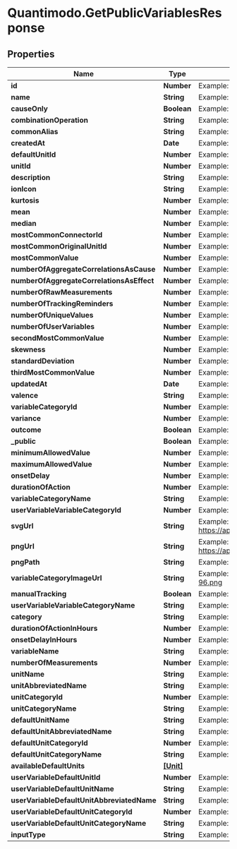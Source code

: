 # Quantimodo.GetPublicVariablesResponse

## Properties
Name | Type | Description | Notes
------------ | ------------- | ------------- | -------------
**id** | **Number** | Example: 1398 | [optional] 
**name** | **String** | Example: Overall Mood | [optional] 
**causeOnly** | **Boolean** | Example: false | [optional] 
**combinationOperation** | **String** | Example: MEAN | [optional] 
**commonAlias** | **String** | Example: Mood_(psychology) | [optional] 
**createdAt** | **Date** | Example: 2015-03-05 05:01:48 | [optional] 
**defaultUnitId** | **Number** | Example: 10 | [optional] 
**unitId** | **Number** | Example: 10 | [optional] 
**description** | **String** | Example: positive | [optional] 
**ionIcon** | **String** | Example: ion-happy-outline | [optional] 
**kurtosis** | **Number** | Example: 4.3527259032083 | [optional] 
**mean** | **Number** | Example: 3.1359987410015 | [optional] 
**median** | **Number** | Example: 3.1295731659047 | [optional] 
**mostCommonConnectorId** | **Number** | Example: 10 | [optional] 
**mostCommonOriginalUnitId** | **Number** | Example: 10 | [optional] 
**mostCommonValue** | **Number** | Example: 3 | [optional] 
**numberOfAggregateCorrelationsAsCause** | **Number** | Example: 329 | [optional] 
**numberOfAggregateCorrelationsAsEffect** | **Number** | Example: 890 | [optional] 
**numberOfRawMeasurements** | **Number** | Example: 544298 | [optional] 
**numberOfTrackingReminders** | **Number** | Example: 102 | [optional] 
**numberOfUniqueValues** | **Number** | Example: 7 | [optional] 
**numberOfUserVariables** | **Number** | Example: 4003 | [optional] 
**secondMostCommonValue** | **Number** | Example: 4 | [optional] 
**skewness** | **Number** | Example: -0.23360852317166 | [optional] 
**standardDeviation** | **Number** | Example: 0.7214901744899 | [optional] 
**thirdMostCommonValue** | **Number** | Example: 2 | [optional] 
**updatedAt** | **Date** | Example: 2017-07-31 19:55:38 | [optional] 
**valence** | **String** | Example: positive | [optional] 
**variableCategoryId** | **Number** | Example: 1 | [optional] 
**variance** | **Number** | Example: 22.541085893948 | [optional] 
**outcome** | **Boolean** | Example: true | [optional] 
**_public** | **Boolean** | Example: true | [optional] 
**minimumAllowedValue** | **Number** | Example: 1 | [optional] 
**maximumAllowedValue** | **Number** | Example: 5 | [optional] 
**onsetDelay** | **Number** | Example: 0 | [optional] 
**durationOfAction** | **Number** | Example: 86400 | [optional] 
**variableCategoryName** | **String** | Example: Emotions | [optional] 
**userVariableVariableCategoryId** | **Number** | Example: 1 | [optional] 
**svgUrl** | **String** | Example: https://app.quantimo.do/ionic/Modo/www/img/variable_categories/emotions.svg | [optional] 
**pngUrl** | **String** | Example: https://app.quantimo.do/ionic/Modo/www/img/variable_categories/emotions.png | [optional] 
**pngPath** | **String** | Example: img/variable_categories/emotions.png | [optional] 
**variableCategoryImageUrl** | **String** | Example: https://maxcdn.icons8.com/Color/PNG/96/Cinema/theatre_mask-96.png | [optional] 
**manualTracking** | **Boolean** | Example: true | [optional] 
**userVariableVariableCategoryName** | **String** | Example: Emotions | [optional] 
**category** | **String** | Example: Emotions | [optional] 
**durationOfActionInHours** | **Number** | Example: 24 | [optional] 
**onsetDelayInHours** | **Number** | Example: 0 | [optional] 
**variableName** | **String** | Example: Overall Mood | [optional] 
**numberOfMeasurements** | **Number** | Example: 544298 | [optional] 
**unitName** | **String** | Example: 1 to 5 Rating | [optional] 
**unitAbbreviatedName** | **String** | Example: /5 | [optional] 
**unitCategoryId** | **Number** | Example: 5 | [optional] 
**unitCategoryName** | **String** | Example: Rating | [optional] 
**defaultUnitName** | **String** | Example: 1 to 5 Rating | [optional] 
**defaultUnitAbbreviatedName** | **String** | Example: /5 | [optional] 
**defaultUnitCategoryId** | **Number** | Example: 5 | [optional] 
**defaultUnitCategoryName** | **String** | Example: Rating | [optional] 
**availableDefaultUnits** | [**[Unit]**](Unit.md) |  | [optional] 
**userVariableDefaultUnitId** | **Number** | Example: 10 | [optional] 
**userVariableDefaultUnitName** | **String** | Example: 1 to 5 Rating | [optional] 
**userVariableDefaultUnitAbbreviatedName** | **String** | Example: /5 | [optional] 
**userVariableDefaultUnitCategoryId** | **Number** | Example: 5 | [optional] 
**userVariableDefaultUnitCategoryName** | **String** | Example: Rating | [optional] 
**inputType** | **String** | Example: happiestFaceIsFive | [optional] 


